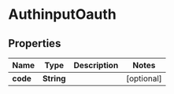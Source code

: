 # AuthinputOauth

## Properties
Name | Type | Description | Notes
------------ | ------------- | ------------- | -------------
**code** | **String** |  |  [optional]
